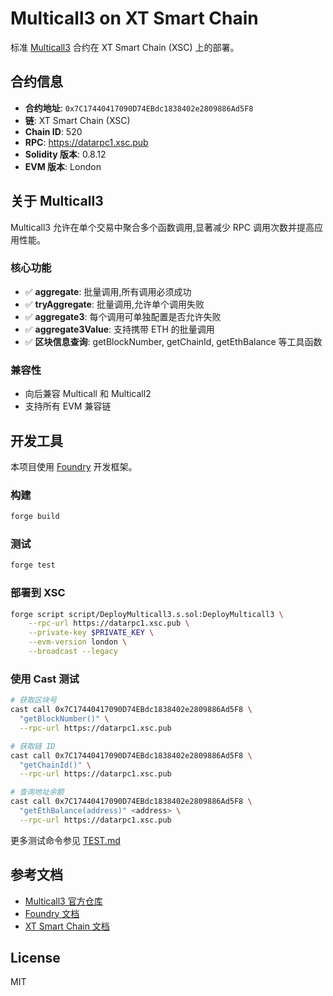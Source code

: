 # Multicall3 on XT Smart Chain

标准 [Multicall3](https://github.com/mds1/multicall) 合约在 XT Smart Chain (XSC) 上的部署。

## 合约信息

- **合约地址**: `0x7C17440417090D74EBdc1838402e2809886Ad5F8`
- **链**: XT Smart Chain (XSC)
- **Chain ID**: 520
- **RPC**: https://datarpc1.xsc.pub
- **Solidity 版本**: 0.8.12
- **EVM 版本**: London

## 关于 Multicall3

Multicall3 允许在单个交易中聚合多个函数调用,显著减少 RPC 调用次数并提高应用性能。

### 核心功能

- ✅ **aggregate**: 批量调用,所有调用必须成功
- ✅ **tryAggregate**: 批量调用,允许单个调用失败
- ✅ **aggregate3**: 每个调用可单独配置是否允许失败
- ✅ **aggregate3Value**: 支持携带 ETH 的批量调用
- ✅ **区块信息查询**: getBlockNumber, getChainId, getEthBalance 等工具函数

### 兼容性

- 向后兼容 Multicall 和 Multicall2
- 支持所有 EVM 兼容链

## 开发工具

本项目使用 [Foundry](https://book.getfoundry.sh/) 开发框架。

### 构建

```bash
forge build
```

### 测试

```bash
forge test
```

### 部署到 XSC

```bash
forge script script/DeployMulticall3.s.sol:DeployMulticall3 \
    --rpc-url https://datarpc1.xsc.pub \
    --private-key $PRIVATE_KEY \
    --evm-version london \
    --broadcast --legacy
```

### 使用 Cast 测试

```bash
# 获取区块号
cast call 0x7C17440417090D74EBdc1838402e2809886Ad5F8 \
  "getBlockNumber()" \
  --rpc-url https://datarpc1.xsc.pub

# 获取链 ID
cast call 0x7C17440417090D74EBdc1838402e2809886Ad5F8 \
  "getChainId()" \
  --rpc-url https://datarpc1.xsc.pub

# 查询地址余额
cast call 0x7C17440417090D74EBdc1838402e2809886Ad5F8 \
  "getEthBalance(address)" <address> \
  --rpc-url https://datarpc1.xsc.pub
```

更多测试命令参见 [TEST.md](./TEST.md)

## 参考文档

- [Multicall3 官方仓库](https://github.com/mds1/multicall)
- [Foundry 文档](https://book.getfoundry.sh/)
- [XT Smart Chain 文档](https://xsc.pub/)

## License

MIT

